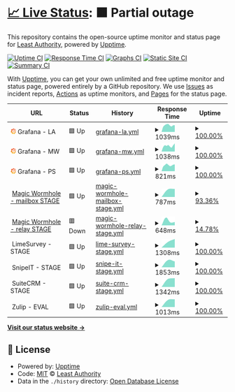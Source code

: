 # [📈 Live Status](https://LeastAuthority.github.io/infrastructure-upptime): <!--live status--> **🟧 Partial outage**

This repository contains the open-source uptime monitor and status page for [Least Authority](https://leastauthority.com/), powered by [Upptime](https://github.com/upptime/upptime).

[![Uptime CI](https://github.com/LeastAuthority/infrastructure-upptime/workflows/Uptime%20CI/badge.svg)](https://github.com/LeastAuthority/infrastructure-upptime/actions?query=workflow%3A%22Uptime+CI%22)
[![Response Time CI](https://github.com/LeastAuthority/infrastructure-upptime/workflows/Response%20Time%20CI/badge.svg)](https://github.com/LeastAuthority/infrastructure-upptime/actions?query=workflow%3A%22Response+Time+CI%22)
[![Graphs CI](https://github.com/LeastAuthority/infrastructure-upptime/workflows/Graphs%20CI/badge.svg)](https://github.com/LeastAuthority/infrastructure-upptime/actions?query=workflow%3A%22Graphs+CI%22)
[![Static Site CI](https://github.com/LeastAuthority/infrastructure-upptime/workflows/Static%20Site%20CI/badge.svg)](https://github.com/LeastAuthority/infrastructure-upptime/actions?query=workflow%3A%22Static+Site+CI%22)
[![Summary CI](https://github.com/LeastAuthority/infrastructure-upptime/workflows/Summary%20CI/badge.svg)](https://github.com/LeastAuthority/infrastructure-upptime/actions?query=workflow%3A%22Summary+CI%22)

With [Upptime](https://upptime.js.org), you can get your own unlimited and free uptime monitor and status page, powered entirely by a GitHub repository. We use [Issues](https://github.com/LeastAuthority/infrastructure-upptime/issues) as incident reports, [Actions](https://github.com/LeastAuthority/infrastructure-upptime/actions) as uptime monitors, and [Pages](https://LeastAuthority.github.io/infrastructure-upptime) for the status page.

<!--start: status pages-->
<!-- This summary is generated by Upptime (https://github.com/upptime/upptime) -->
<!-- Do not edit this manually, your changes will be overwritten -->
<!-- prettier-ignore -->
| URL | Status | History | Response Time | Uptime |
| --- | ------ | ------- | ------------- | ------ |
| <img alt="" src="https://raw.githubusercontent.com/LeastAuthority/infrastructure-upptime/master/assets/grafana-icon.png" height="13"> Grafana - LA | 🟩 Up | [grafana-la.yml](https://github.com/LeastAuthority/infrastructure-upptime/commits/HEAD/history/grafana-la.yml) | <details><summary><img alt="Response time graph" src="./graphs/grafana-la/response-time-week.png" height="20"> 1039ms</summary><br><a href="https://LeastAuthority.github.io/infrastructure-upptime/history/grafana-la"><img alt="Response time 884" src="https://img.shields.io/endpoint?url=https%3A%2F%2Fraw.githubusercontent.com%2FLeastAuthority%2Finfrastructure-upptime%2FHEAD%2Fapi%2Fgrafana-la%2Fresponse-time.json"></a><br><a href="https://LeastAuthority.github.io/infrastructure-upptime/history/grafana-la"><img alt="24-hour response time 1051" src="https://img.shields.io/endpoint?url=https%3A%2F%2Fraw.githubusercontent.com%2FLeastAuthority%2Finfrastructure-upptime%2FHEAD%2Fapi%2Fgrafana-la%2Fresponse-time-day.json"></a><br><a href="https://LeastAuthority.github.io/infrastructure-upptime/history/grafana-la"><img alt="7-day response time 1039" src="https://img.shields.io/endpoint?url=https%3A%2F%2Fraw.githubusercontent.com%2FLeastAuthority%2Finfrastructure-upptime%2FHEAD%2Fapi%2Fgrafana-la%2Fresponse-time-week.json"></a><br><a href="https://LeastAuthority.github.io/infrastructure-upptime/history/grafana-la"><img alt="30-day response time 1055" src="https://img.shields.io/endpoint?url=https%3A%2F%2Fraw.githubusercontent.com%2FLeastAuthority%2Finfrastructure-upptime%2FHEAD%2Fapi%2Fgrafana-la%2Fresponse-time-month.json"></a><br><a href="https://LeastAuthority.github.io/infrastructure-upptime/history/grafana-la"><img alt="1-year response time 937" src="https://img.shields.io/endpoint?url=https%3A%2F%2Fraw.githubusercontent.com%2FLeastAuthority%2Finfrastructure-upptime%2FHEAD%2Fapi%2Fgrafana-la%2Fresponse-time-year.json"></a></details> | <details><summary><a href="https://LeastAuthority.github.io/infrastructure-upptime/history/grafana-la">100.00%</a></summary><a href="https://LeastAuthority.github.io/infrastructure-upptime/history/grafana-la"><img alt="All-time uptime 99.53%" src="https://img.shields.io/endpoint?url=https%3A%2F%2Fraw.githubusercontent.com%2FLeastAuthority%2Finfrastructure-upptime%2FHEAD%2Fapi%2Fgrafana-la%2Fuptime.json"></a><br><a href="https://LeastAuthority.github.io/infrastructure-upptime/history/grafana-la"><img alt="24-hour uptime 100.00%" src="https://img.shields.io/endpoint?url=https%3A%2F%2Fraw.githubusercontent.com%2FLeastAuthority%2Finfrastructure-upptime%2FHEAD%2Fapi%2Fgrafana-la%2Fuptime-day.json"></a><br><a href="https://LeastAuthority.github.io/infrastructure-upptime/history/grafana-la"><img alt="7-day uptime 100.00%" src="https://img.shields.io/endpoint?url=https%3A%2F%2Fraw.githubusercontent.com%2FLeastAuthority%2Finfrastructure-upptime%2FHEAD%2Fapi%2Fgrafana-la%2Fuptime-week.json"></a><br><a href="https://LeastAuthority.github.io/infrastructure-upptime/history/grafana-la"><img alt="30-day uptime 100.00%" src="https://img.shields.io/endpoint?url=https%3A%2F%2Fraw.githubusercontent.com%2FLeastAuthority%2Finfrastructure-upptime%2FHEAD%2Fapi%2Fgrafana-la%2Fuptime-month.json"></a><br><a href="https://LeastAuthority.github.io/infrastructure-upptime/history/grafana-la"><img alt="1-year uptime 100.00%" src="https://img.shields.io/endpoint?url=https%3A%2F%2Fraw.githubusercontent.com%2FLeastAuthority%2Finfrastructure-upptime%2FHEAD%2Fapi%2Fgrafana-la%2Fuptime-year.json"></a></details>
| <img alt="" src="https://raw.githubusercontent.com/LeastAuthority/infrastructure-upptime/master/assets/grafana-icon.png" height="13"> Grafana - MW | 🟩 Up | [grafana-mw.yml](https://github.com/LeastAuthority/infrastructure-upptime/commits/HEAD/history/grafana-mw.yml) | <details><summary><img alt="Response time graph" src="./graphs/grafana-mw/response-time-week.png" height="20"> 1038ms</summary><br><a href="https://LeastAuthority.github.io/infrastructure-upptime/history/grafana-mw"><img alt="Response time 772" src="https://img.shields.io/endpoint?url=https%3A%2F%2Fraw.githubusercontent.com%2FLeastAuthority%2Finfrastructure-upptime%2FHEAD%2Fapi%2Fgrafana-mw%2Fresponse-time.json"></a><br><a href="https://LeastAuthority.github.io/infrastructure-upptime/history/grafana-mw"><img alt="24-hour response time 1289" src="https://img.shields.io/endpoint?url=https%3A%2F%2Fraw.githubusercontent.com%2FLeastAuthority%2Finfrastructure-upptime%2FHEAD%2Fapi%2Fgrafana-mw%2Fresponse-time-day.json"></a><br><a href="https://LeastAuthority.github.io/infrastructure-upptime/history/grafana-mw"><img alt="7-day response time 1038" src="https://img.shields.io/endpoint?url=https%3A%2F%2Fraw.githubusercontent.com%2FLeastAuthority%2Finfrastructure-upptime%2FHEAD%2Fapi%2Fgrafana-mw%2Fresponse-time-week.json"></a><br><a href="https://LeastAuthority.github.io/infrastructure-upptime/history/grafana-mw"><img alt="30-day response time 958" src="https://img.shields.io/endpoint?url=https%3A%2F%2Fraw.githubusercontent.com%2FLeastAuthority%2Finfrastructure-upptime%2FHEAD%2Fapi%2Fgrafana-mw%2Fresponse-time-month.json"></a><br><a href="https://LeastAuthority.github.io/infrastructure-upptime/history/grafana-mw"><img alt="1-year response time 813" src="https://img.shields.io/endpoint?url=https%3A%2F%2Fraw.githubusercontent.com%2FLeastAuthority%2Finfrastructure-upptime%2FHEAD%2Fapi%2Fgrafana-mw%2Fresponse-time-year.json"></a></details> | <details><summary><a href="https://LeastAuthority.github.io/infrastructure-upptime/history/grafana-mw">100.00%</a></summary><a href="https://LeastAuthority.github.io/infrastructure-upptime/history/grafana-mw"><img alt="All-time uptime 99.95%" src="https://img.shields.io/endpoint?url=https%3A%2F%2Fraw.githubusercontent.com%2FLeastAuthority%2Finfrastructure-upptime%2FHEAD%2Fapi%2Fgrafana-mw%2Fuptime.json"></a><br><a href="https://LeastAuthority.github.io/infrastructure-upptime/history/grafana-mw"><img alt="24-hour uptime 100.00%" src="https://img.shields.io/endpoint?url=https%3A%2F%2Fraw.githubusercontent.com%2FLeastAuthority%2Finfrastructure-upptime%2FHEAD%2Fapi%2Fgrafana-mw%2Fuptime-day.json"></a><br><a href="https://LeastAuthority.github.io/infrastructure-upptime/history/grafana-mw"><img alt="7-day uptime 100.00%" src="https://img.shields.io/endpoint?url=https%3A%2F%2Fraw.githubusercontent.com%2FLeastAuthority%2Finfrastructure-upptime%2FHEAD%2Fapi%2Fgrafana-mw%2Fuptime-week.json"></a><br><a href="https://LeastAuthority.github.io/infrastructure-upptime/history/grafana-mw"><img alt="30-day uptime 100.00%" src="https://img.shields.io/endpoint?url=https%3A%2F%2Fraw.githubusercontent.com%2FLeastAuthority%2Finfrastructure-upptime%2FHEAD%2Fapi%2Fgrafana-mw%2Fuptime-month.json"></a><br><a href="https://LeastAuthority.github.io/infrastructure-upptime/history/grafana-mw"><img alt="1-year uptime 99.92%" src="https://img.shields.io/endpoint?url=https%3A%2F%2Fraw.githubusercontent.com%2FLeastAuthority%2Finfrastructure-upptime%2FHEAD%2Fapi%2Fgrafana-mw%2Fuptime-year.json"></a></details>
| <img alt="" src="https://raw.githubusercontent.com/LeastAuthority/infrastructure-upptime/master/assets/grafana-icon.png" height="13"> Grafana - PS | 🟩 Up | [grafana-ps.yml](https://github.com/LeastAuthority/infrastructure-upptime/commits/HEAD/history/grafana-ps.yml) | <details><summary><img alt="Response time graph" src="./graphs/grafana-ps/response-time-week.png" height="20"> 821ms</summary><br><a href="https://LeastAuthority.github.io/infrastructure-upptime/history/grafana-ps"><img alt="Response time 726" src="https://img.shields.io/endpoint?url=https%3A%2F%2Fraw.githubusercontent.com%2FLeastAuthority%2Finfrastructure-upptime%2FHEAD%2Fapi%2Fgrafana-ps%2Fresponse-time.json"></a><br><a href="https://LeastAuthority.github.io/infrastructure-upptime/history/grafana-ps"><img alt="24-hour response time 902" src="https://img.shields.io/endpoint?url=https%3A%2F%2Fraw.githubusercontent.com%2FLeastAuthority%2Finfrastructure-upptime%2FHEAD%2Fapi%2Fgrafana-ps%2Fresponse-time-day.json"></a><br><a href="https://LeastAuthority.github.io/infrastructure-upptime/history/grafana-ps"><img alt="7-day response time 821" src="https://img.shields.io/endpoint?url=https%3A%2F%2Fraw.githubusercontent.com%2FLeastAuthority%2Finfrastructure-upptime%2FHEAD%2Fapi%2Fgrafana-ps%2Fresponse-time-week.json"></a><br><a href="https://LeastAuthority.github.io/infrastructure-upptime/history/grafana-ps"><img alt="30-day response time 827" src="https://img.shields.io/endpoint?url=https%3A%2F%2Fraw.githubusercontent.com%2FLeastAuthority%2Finfrastructure-upptime%2FHEAD%2Fapi%2Fgrafana-ps%2Fresponse-time-month.json"></a><br><a href="https://LeastAuthority.github.io/infrastructure-upptime/history/grafana-ps"><img alt="1-year response time 752" src="https://img.shields.io/endpoint?url=https%3A%2F%2Fraw.githubusercontent.com%2FLeastAuthority%2Finfrastructure-upptime%2FHEAD%2Fapi%2Fgrafana-ps%2Fresponse-time-year.json"></a></details> | <details><summary><a href="https://LeastAuthority.github.io/infrastructure-upptime/history/grafana-ps">100.00%</a></summary><a href="https://LeastAuthority.github.io/infrastructure-upptime/history/grafana-ps"><img alt="All-time uptime 99.95%" src="https://img.shields.io/endpoint?url=https%3A%2F%2Fraw.githubusercontent.com%2FLeastAuthority%2Finfrastructure-upptime%2FHEAD%2Fapi%2Fgrafana-ps%2Fuptime.json"></a><br><a href="https://LeastAuthority.github.io/infrastructure-upptime/history/grafana-ps"><img alt="24-hour uptime 100.00%" src="https://img.shields.io/endpoint?url=https%3A%2F%2Fraw.githubusercontent.com%2FLeastAuthority%2Finfrastructure-upptime%2FHEAD%2Fapi%2Fgrafana-ps%2Fuptime-day.json"></a><br><a href="https://LeastAuthority.github.io/infrastructure-upptime/history/grafana-ps"><img alt="7-day uptime 100.00%" src="https://img.shields.io/endpoint?url=https%3A%2F%2Fraw.githubusercontent.com%2FLeastAuthority%2Finfrastructure-upptime%2FHEAD%2Fapi%2Fgrafana-ps%2Fuptime-week.json"></a><br><a href="https://LeastAuthority.github.io/infrastructure-upptime/history/grafana-ps"><img alt="30-day uptime 100.00%" src="https://img.shields.io/endpoint?url=https%3A%2F%2Fraw.githubusercontent.com%2FLeastAuthority%2Finfrastructure-upptime%2FHEAD%2Fapi%2Fgrafana-ps%2Fuptime-month.json"></a><br><a href="https://LeastAuthority.github.io/infrastructure-upptime/history/grafana-ps"><img alt="1-year uptime 99.99%" src="https://img.shields.io/endpoint?url=https%3A%2F%2Fraw.githubusercontent.com%2FLeastAuthority%2Finfrastructure-upptime%2FHEAD%2Fapi%2Fgrafana-ps%2Fuptime-year.json"></a></details>
| <img alt="" src="https://icons.duckduckgo.com/ip3/mailbox.stage.mw.leastauthority.com.ico" height="13"> [Magic Wormhole - mailbox STAGE](https://mailbox.stage.mw.leastauthority.com/) | 🟩 Up | [magic-wormhole-mailbox-stage.yml](https://github.com/LeastAuthority/infrastructure-upptime/commits/HEAD/history/magic-wormhole-mailbox-stage.yml) | <details><summary><img alt="Response time graph" src="./graphs/magic-wormhole-mailbox-stage/response-time-week.png" height="20"> 787ms</summary><br><a href="https://LeastAuthority.github.io/infrastructure-upptime/history/magic-wormhole-mailbox-stage"><img alt="Response time 787" src="https://img.shields.io/endpoint?url=https%3A%2F%2Fraw.githubusercontent.com%2FLeastAuthority%2Finfrastructure-upptime%2FHEAD%2Fapi%2Fmagic-wormhole-mailbox-stage%2Fresponse-time.json"></a><br><a href="https://LeastAuthority.github.io/infrastructure-upptime/history/magic-wormhole-mailbox-stage"><img alt="24-hour response time 787" src="https://img.shields.io/endpoint?url=https%3A%2F%2Fraw.githubusercontent.com%2FLeastAuthority%2Finfrastructure-upptime%2FHEAD%2Fapi%2Fmagic-wormhole-mailbox-stage%2Fresponse-time-day.json"></a><br><a href="https://LeastAuthority.github.io/infrastructure-upptime/history/magic-wormhole-mailbox-stage"><img alt="7-day response time 787" src="https://img.shields.io/endpoint?url=https%3A%2F%2Fraw.githubusercontent.com%2FLeastAuthority%2Finfrastructure-upptime%2FHEAD%2Fapi%2Fmagic-wormhole-mailbox-stage%2Fresponse-time-week.json"></a><br><a href="https://LeastAuthority.github.io/infrastructure-upptime/history/magic-wormhole-mailbox-stage"><img alt="30-day response time 787" src="https://img.shields.io/endpoint?url=https%3A%2F%2Fraw.githubusercontent.com%2FLeastAuthority%2Finfrastructure-upptime%2FHEAD%2Fapi%2Fmagic-wormhole-mailbox-stage%2Fresponse-time-month.json"></a><br><a href="https://LeastAuthority.github.io/infrastructure-upptime/history/magic-wormhole-mailbox-stage"><img alt="1-year response time 787" src="https://img.shields.io/endpoint?url=https%3A%2F%2Fraw.githubusercontent.com%2FLeastAuthority%2Finfrastructure-upptime%2FHEAD%2Fapi%2Fmagic-wormhole-mailbox-stage%2Fresponse-time-year.json"></a></details> | <details><summary><a href="https://LeastAuthority.github.io/infrastructure-upptime/history/magic-wormhole-mailbox-stage">93.36%</a></summary><a href="https://LeastAuthority.github.io/infrastructure-upptime/history/magic-wormhole-mailbox-stage"><img alt="All-time uptime 93.36%" src="https://img.shields.io/endpoint?url=https%3A%2F%2Fraw.githubusercontent.com%2FLeastAuthority%2Finfrastructure-upptime%2FHEAD%2Fapi%2Fmagic-wormhole-mailbox-stage%2Fuptime.json"></a><br><a href="https://LeastAuthority.github.io/infrastructure-upptime/history/magic-wormhole-mailbox-stage"><img alt="24-hour uptime 93.36%" src="https://img.shields.io/endpoint?url=https%3A%2F%2Fraw.githubusercontent.com%2FLeastAuthority%2Finfrastructure-upptime%2FHEAD%2Fapi%2Fmagic-wormhole-mailbox-stage%2Fuptime-day.json"></a><br><a href="https://LeastAuthority.github.io/infrastructure-upptime/history/magic-wormhole-mailbox-stage"><img alt="7-day uptime 93.36%" src="https://img.shields.io/endpoint?url=https%3A%2F%2Fraw.githubusercontent.com%2FLeastAuthority%2Finfrastructure-upptime%2FHEAD%2Fapi%2Fmagic-wormhole-mailbox-stage%2Fuptime-week.json"></a><br><a href="https://LeastAuthority.github.io/infrastructure-upptime/history/magic-wormhole-mailbox-stage"><img alt="30-day uptime 93.36%" src="https://img.shields.io/endpoint?url=https%3A%2F%2Fraw.githubusercontent.com%2FLeastAuthority%2Finfrastructure-upptime%2FHEAD%2Fapi%2Fmagic-wormhole-mailbox-stage%2Fuptime-month.json"></a><br><a href="https://LeastAuthority.github.io/infrastructure-upptime/history/magic-wormhole-mailbox-stage"><img alt="1-year uptime 93.36%" src="https://img.shields.io/endpoint?url=https%3A%2F%2Fraw.githubusercontent.com%2FLeastAuthority%2Finfrastructure-upptime%2FHEAD%2Fapi%2Fmagic-wormhole-mailbox-stage%2Fuptime-year.json"></a></details>
| <img alt="" src="https://icons.duckduckgo.com/ip3/transit.stage.mw.leastauthority.com.ico" height="13"> [Magic Wormhole - relay STAGE](https://transit.stage.mw.leastauthority.com/) | 🟥 Down | [magic-wormhole-relay-stage.yml](https://github.com/LeastAuthority/infrastructure-upptime/commits/HEAD/history/magic-wormhole-relay-stage.yml) | <details><summary><img alt="Response time graph" src="./graphs/magic-wormhole-relay-stage/response-time-week.png" height="20"> 648ms</summary><br><a href="https://LeastAuthority.github.io/infrastructure-upptime/history/magic-wormhole-relay-stage"><img alt="Response time 648" src="https://img.shields.io/endpoint?url=https%3A%2F%2Fraw.githubusercontent.com%2FLeastAuthority%2Finfrastructure-upptime%2FHEAD%2Fapi%2Fmagic-wormhole-relay-stage%2Fresponse-time.json"></a><br><a href="https://LeastAuthority.github.io/infrastructure-upptime/history/magic-wormhole-relay-stage"><img alt="24-hour response time 648" src="https://img.shields.io/endpoint?url=https%3A%2F%2Fraw.githubusercontent.com%2FLeastAuthority%2Finfrastructure-upptime%2FHEAD%2Fapi%2Fmagic-wormhole-relay-stage%2Fresponse-time-day.json"></a><br><a href="https://LeastAuthority.github.io/infrastructure-upptime/history/magic-wormhole-relay-stage"><img alt="7-day response time 648" src="https://img.shields.io/endpoint?url=https%3A%2F%2Fraw.githubusercontent.com%2FLeastAuthority%2Finfrastructure-upptime%2FHEAD%2Fapi%2Fmagic-wormhole-relay-stage%2Fresponse-time-week.json"></a><br><a href="https://LeastAuthority.github.io/infrastructure-upptime/history/magic-wormhole-relay-stage"><img alt="30-day response time 648" src="https://img.shields.io/endpoint?url=https%3A%2F%2Fraw.githubusercontent.com%2FLeastAuthority%2Finfrastructure-upptime%2FHEAD%2Fapi%2Fmagic-wormhole-relay-stage%2Fresponse-time-month.json"></a><br><a href="https://LeastAuthority.github.io/infrastructure-upptime/history/magic-wormhole-relay-stage"><img alt="1-year response time 648" src="https://img.shields.io/endpoint?url=https%3A%2F%2Fraw.githubusercontent.com%2FLeastAuthority%2Finfrastructure-upptime%2FHEAD%2Fapi%2Fmagic-wormhole-relay-stage%2Fresponse-time-year.json"></a></details> | <details><summary><a href="https://LeastAuthority.github.io/infrastructure-upptime/history/magic-wormhole-relay-stage">14.78%</a></summary><a href="https://LeastAuthority.github.io/infrastructure-upptime/history/magic-wormhole-relay-stage"><img alt="All-time uptime 14.78%" src="https://img.shields.io/endpoint?url=https%3A%2F%2Fraw.githubusercontent.com%2FLeastAuthority%2Finfrastructure-upptime%2FHEAD%2Fapi%2Fmagic-wormhole-relay-stage%2Fuptime.json"></a><br><a href="https://LeastAuthority.github.io/infrastructure-upptime/history/magic-wormhole-relay-stage"><img alt="24-hour uptime 14.78%" src="https://img.shields.io/endpoint?url=https%3A%2F%2Fraw.githubusercontent.com%2FLeastAuthority%2Finfrastructure-upptime%2FHEAD%2Fapi%2Fmagic-wormhole-relay-stage%2Fuptime-day.json"></a><br><a href="https://LeastAuthority.github.io/infrastructure-upptime/history/magic-wormhole-relay-stage"><img alt="7-day uptime 14.78%" src="https://img.shields.io/endpoint?url=https%3A%2F%2Fraw.githubusercontent.com%2FLeastAuthority%2Finfrastructure-upptime%2FHEAD%2Fapi%2Fmagic-wormhole-relay-stage%2Fuptime-week.json"></a><br><a href="https://LeastAuthority.github.io/infrastructure-upptime/history/magic-wormhole-relay-stage"><img alt="30-day uptime 14.78%" src="https://img.shields.io/endpoint?url=https%3A%2F%2Fraw.githubusercontent.com%2FLeastAuthority%2Finfrastructure-upptime%2FHEAD%2Fapi%2Fmagic-wormhole-relay-stage%2Fuptime-month.json"></a><br><a href="https://LeastAuthority.github.io/infrastructure-upptime/history/magic-wormhole-relay-stage"><img alt="1-year uptime 14.78%" src="https://img.shields.io/endpoint?url=https%3A%2F%2Fraw.githubusercontent.com%2FLeastAuthority%2Finfrastructure-upptime%2FHEAD%2Fapi%2Fmagic-wormhole-relay-stage%2Fuptime-year.json"></a></details>
| <img alt="" src="https://icons.duckduckgo.com/ip3/null.ico" height="13"> LimeSurvey - STAGE | 🟩 Up | [lime-survey-stage.yml](https://github.com/LeastAuthority/infrastructure-upptime/commits/HEAD/history/lime-survey-stage.yml) | <details><summary><img alt="Response time graph" src="./graphs/lime-survey-stage/response-time-week.png" height="20"> 1308ms</summary><br><a href="https://LeastAuthority.github.io/infrastructure-upptime/history/lime-survey-stage"><img alt="Response time 1308" src="https://img.shields.io/endpoint?url=https%3A%2F%2Fraw.githubusercontent.com%2FLeastAuthority%2Finfrastructure-upptime%2FHEAD%2Fapi%2Flime-survey-stage%2Fresponse-time.json"></a><br><a href="https://LeastAuthority.github.io/infrastructure-upptime/history/lime-survey-stage"><img alt="24-hour response time 1308" src="https://img.shields.io/endpoint?url=https%3A%2F%2Fraw.githubusercontent.com%2FLeastAuthority%2Finfrastructure-upptime%2FHEAD%2Fapi%2Flime-survey-stage%2Fresponse-time-day.json"></a><br><a href="https://LeastAuthority.github.io/infrastructure-upptime/history/lime-survey-stage"><img alt="7-day response time 1308" src="https://img.shields.io/endpoint?url=https%3A%2F%2Fraw.githubusercontent.com%2FLeastAuthority%2Finfrastructure-upptime%2FHEAD%2Fapi%2Flime-survey-stage%2Fresponse-time-week.json"></a><br><a href="https://LeastAuthority.github.io/infrastructure-upptime/history/lime-survey-stage"><img alt="30-day response time 1308" src="https://img.shields.io/endpoint?url=https%3A%2F%2Fraw.githubusercontent.com%2FLeastAuthority%2Finfrastructure-upptime%2FHEAD%2Fapi%2Flime-survey-stage%2Fresponse-time-month.json"></a><br><a href="https://LeastAuthority.github.io/infrastructure-upptime/history/lime-survey-stage"><img alt="1-year response time 1308" src="https://img.shields.io/endpoint?url=https%3A%2F%2Fraw.githubusercontent.com%2FLeastAuthority%2Finfrastructure-upptime%2FHEAD%2Fapi%2Flime-survey-stage%2Fresponse-time-year.json"></a></details> | <details><summary><a href="https://LeastAuthority.github.io/infrastructure-upptime/history/lime-survey-stage">100.00%</a></summary><a href="https://LeastAuthority.github.io/infrastructure-upptime/history/lime-survey-stage"><img alt="All-time uptime 100.00%" src="https://img.shields.io/endpoint?url=https%3A%2F%2Fraw.githubusercontent.com%2FLeastAuthority%2Finfrastructure-upptime%2FHEAD%2Fapi%2Flime-survey-stage%2Fuptime.json"></a><br><a href="https://LeastAuthority.github.io/infrastructure-upptime/history/lime-survey-stage"><img alt="24-hour uptime 100.00%" src="https://img.shields.io/endpoint?url=https%3A%2F%2Fraw.githubusercontent.com%2FLeastAuthority%2Finfrastructure-upptime%2FHEAD%2Fapi%2Flime-survey-stage%2Fuptime-day.json"></a><br><a href="https://LeastAuthority.github.io/infrastructure-upptime/history/lime-survey-stage"><img alt="7-day uptime 100.00%" src="https://img.shields.io/endpoint?url=https%3A%2F%2Fraw.githubusercontent.com%2FLeastAuthority%2Finfrastructure-upptime%2FHEAD%2Fapi%2Flime-survey-stage%2Fuptime-week.json"></a><br><a href="https://LeastAuthority.github.io/infrastructure-upptime/history/lime-survey-stage"><img alt="30-day uptime 100.00%" src="https://img.shields.io/endpoint?url=https%3A%2F%2Fraw.githubusercontent.com%2FLeastAuthority%2Finfrastructure-upptime%2FHEAD%2Fapi%2Flime-survey-stage%2Fuptime-month.json"></a><br><a href="https://LeastAuthority.github.io/infrastructure-upptime/history/lime-survey-stage"><img alt="1-year uptime 100.00%" src="https://img.shields.io/endpoint?url=https%3A%2F%2Fraw.githubusercontent.com%2FLeastAuthority%2Finfrastructure-upptime%2FHEAD%2Fapi%2Flime-survey-stage%2Fuptime-year.json"></a></details>
| <img alt="" src="https://icons.duckduckgo.com/ip3/null.ico" height="13"> SnipeIT - STAGE | 🟩 Up | [snipe-it-stage.yml](https://github.com/LeastAuthority/infrastructure-upptime/commits/HEAD/history/snipe-it-stage.yml) | <details><summary><img alt="Response time graph" src="./graphs/snipe-it-stage/response-time-week.png" height="20"> 1853ms</summary><br><a href="https://LeastAuthority.github.io/infrastructure-upptime/history/snipe-it-stage"><img alt="Response time 1853" src="https://img.shields.io/endpoint?url=https%3A%2F%2Fraw.githubusercontent.com%2FLeastAuthority%2Finfrastructure-upptime%2FHEAD%2Fapi%2Fsnipe-it-stage%2Fresponse-time.json"></a><br><a href="https://LeastAuthority.github.io/infrastructure-upptime/history/snipe-it-stage"><img alt="24-hour response time 1853" src="https://img.shields.io/endpoint?url=https%3A%2F%2Fraw.githubusercontent.com%2FLeastAuthority%2Finfrastructure-upptime%2FHEAD%2Fapi%2Fsnipe-it-stage%2Fresponse-time-day.json"></a><br><a href="https://LeastAuthority.github.io/infrastructure-upptime/history/snipe-it-stage"><img alt="7-day response time 1853" src="https://img.shields.io/endpoint?url=https%3A%2F%2Fraw.githubusercontent.com%2FLeastAuthority%2Finfrastructure-upptime%2FHEAD%2Fapi%2Fsnipe-it-stage%2Fresponse-time-week.json"></a><br><a href="https://LeastAuthority.github.io/infrastructure-upptime/history/snipe-it-stage"><img alt="30-day response time 1853" src="https://img.shields.io/endpoint?url=https%3A%2F%2Fraw.githubusercontent.com%2FLeastAuthority%2Finfrastructure-upptime%2FHEAD%2Fapi%2Fsnipe-it-stage%2Fresponse-time-month.json"></a><br><a href="https://LeastAuthority.github.io/infrastructure-upptime/history/snipe-it-stage"><img alt="1-year response time 1853" src="https://img.shields.io/endpoint?url=https%3A%2F%2Fraw.githubusercontent.com%2FLeastAuthority%2Finfrastructure-upptime%2FHEAD%2Fapi%2Fsnipe-it-stage%2Fresponse-time-year.json"></a></details> | <details><summary><a href="https://LeastAuthority.github.io/infrastructure-upptime/history/snipe-it-stage">100.00%</a></summary><a href="https://LeastAuthority.github.io/infrastructure-upptime/history/snipe-it-stage"><img alt="All-time uptime 100.00%" src="https://img.shields.io/endpoint?url=https%3A%2F%2Fraw.githubusercontent.com%2FLeastAuthority%2Finfrastructure-upptime%2FHEAD%2Fapi%2Fsnipe-it-stage%2Fuptime.json"></a><br><a href="https://LeastAuthority.github.io/infrastructure-upptime/history/snipe-it-stage"><img alt="24-hour uptime 100.00%" src="https://img.shields.io/endpoint?url=https%3A%2F%2Fraw.githubusercontent.com%2FLeastAuthority%2Finfrastructure-upptime%2FHEAD%2Fapi%2Fsnipe-it-stage%2Fuptime-day.json"></a><br><a href="https://LeastAuthority.github.io/infrastructure-upptime/history/snipe-it-stage"><img alt="7-day uptime 100.00%" src="https://img.shields.io/endpoint?url=https%3A%2F%2Fraw.githubusercontent.com%2FLeastAuthority%2Finfrastructure-upptime%2FHEAD%2Fapi%2Fsnipe-it-stage%2Fuptime-week.json"></a><br><a href="https://LeastAuthority.github.io/infrastructure-upptime/history/snipe-it-stage"><img alt="30-day uptime 100.00%" src="https://img.shields.io/endpoint?url=https%3A%2F%2Fraw.githubusercontent.com%2FLeastAuthority%2Finfrastructure-upptime%2FHEAD%2Fapi%2Fsnipe-it-stage%2Fuptime-month.json"></a><br><a href="https://LeastAuthority.github.io/infrastructure-upptime/history/snipe-it-stage"><img alt="1-year uptime 100.00%" src="https://img.shields.io/endpoint?url=https%3A%2F%2Fraw.githubusercontent.com%2FLeastAuthority%2Finfrastructure-upptime%2FHEAD%2Fapi%2Fsnipe-it-stage%2Fuptime-year.json"></a></details>
| <img alt="" src="https://icons.duckduckgo.com/ip3/null.ico" height="13"> SuiteCRM - STAGE | 🟩 Up | [suite-crm-stage.yml](https://github.com/LeastAuthority/infrastructure-upptime/commits/HEAD/history/suite-crm-stage.yml) | <details><summary><img alt="Response time graph" src="./graphs/suite-crm-stage/response-time-week.png" height="20"> 1342ms</summary><br><a href="https://LeastAuthority.github.io/infrastructure-upptime/history/suite-crm-stage"><img alt="Response time 1342" src="https://img.shields.io/endpoint?url=https%3A%2F%2Fraw.githubusercontent.com%2FLeastAuthority%2Finfrastructure-upptime%2FHEAD%2Fapi%2Fsuite-crm-stage%2Fresponse-time.json"></a><br><a href="https://LeastAuthority.github.io/infrastructure-upptime/history/suite-crm-stage"><img alt="24-hour response time 1342" src="https://img.shields.io/endpoint?url=https%3A%2F%2Fraw.githubusercontent.com%2FLeastAuthority%2Finfrastructure-upptime%2FHEAD%2Fapi%2Fsuite-crm-stage%2Fresponse-time-day.json"></a><br><a href="https://LeastAuthority.github.io/infrastructure-upptime/history/suite-crm-stage"><img alt="7-day response time 1342" src="https://img.shields.io/endpoint?url=https%3A%2F%2Fraw.githubusercontent.com%2FLeastAuthority%2Finfrastructure-upptime%2FHEAD%2Fapi%2Fsuite-crm-stage%2Fresponse-time-week.json"></a><br><a href="https://LeastAuthority.github.io/infrastructure-upptime/history/suite-crm-stage"><img alt="30-day response time 1342" src="https://img.shields.io/endpoint?url=https%3A%2F%2Fraw.githubusercontent.com%2FLeastAuthority%2Finfrastructure-upptime%2FHEAD%2Fapi%2Fsuite-crm-stage%2Fresponse-time-month.json"></a><br><a href="https://LeastAuthority.github.io/infrastructure-upptime/history/suite-crm-stage"><img alt="1-year response time 1342" src="https://img.shields.io/endpoint?url=https%3A%2F%2Fraw.githubusercontent.com%2FLeastAuthority%2Finfrastructure-upptime%2FHEAD%2Fapi%2Fsuite-crm-stage%2Fresponse-time-year.json"></a></details> | <details><summary><a href="https://LeastAuthority.github.io/infrastructure-upptime/history/suite-crm-stage">100.00%</a></summary><a href="https://LeastAuthority.github.io/infrastructure-upptime/history/suite-crm-stage"><img alt="All-time uptime 100.00%" src="https://img.shields.io/endpoint?url=https%3A%2F%2Fraw.githubusercontent.com%2FLeastAuthority%2Finfrastructure-upptime%2FHEAD%2Fapi%2Fsuite-crm-stage%2Fuptime.json"></a><br><a href="https://LeastAuthority.github.io/infrastructure-upptime/history/suite-crm-stage"><img alt="24-hour uptime 100.00%" src="https://img.shields.io/endpoint?url=https%3A%2F%2Fraw.githubusercontent.com%2FLeastAuthority%2Finfrastructure-upptime%2FHEAD%2Fapi%2Fsuite-crm-stage%2Fuptime-day.json"></a><br><a href="https://LeastAuthority.github.io/infrastructure-upptime/history/suite-crm-stage"><img alt="7-day uptime 100.00%" src="https://img.shields.io/endpoint?url=https%3A%2F%2Fraw.githubusercontent.com%2FLeastAuthority%2Finfrastructure-upptime%2FHEAD%2Fapi%2Fsuite-crm-stage%2Fuptime-week.json"></a><br><a href="https://LeastAuthority.github.io/infrastructure-upptime/history/suite-crm-stage"><img alt="30-day uptime 100.00%" src="https://img.shields.io/endpoint?url=https%3A%2F%2Fraw.githubusercontent.com%2FLeastAuthority%2Finfrastructure-upptime%2FHEAD%2Fapi%2Fsuite-crm-stage%2Fuptime-month.json"></a><br><a href="https://LeastAuthority.github.io/infrastructure-upptime/history/suite-crm-stage"><img alt="1-year uptime 100.00%" src="https://img.shields.io/endpoint?url=https%3A%2F%2Fraw.githubusercontent.com%2FLeastAuthority%2Finfrastructure-upptime%2FHEAD%2Fapi%2Fsuite-crm-stage%2Fuptime-year.json"></a></details>
| <img alt="" src="https://icons.duckduckgo.com/ip3/null.ico" height="13"> Zulip - EVAL | 🟩 Up | [zulip-eval.yml](https://github.com/LeastAuthority/infrastructure-upptime/commits/HEAD/history/zulip-eval.yml) | <details><summary><img alt="Response time graph" src="./graphs/zulip-eval/response-time-week.png" height="20"> 1013ms</summary><br><a href="https://LeastAuthority.github.io/infrastructure-upptime/history/zulip-eval"><img alt="Response time 1013" src="https://img.shields.io/endpoint?url=https%3A%2F%2Fraw.githubusercontent.com%2FLeastAuthority%2Finfrastructure-upptime%2FHEAD%2Fapi%2Fzulip-eval%2Fresponse-time.json"></a><br><a href="https://LeastAuthority.github.io/infrastructure-upptime/history/zulip-eval"><img alt="24-hour response time 1013" src="https://img.shields.io/endpoint?url=https%3A%2F%2Fraw.githubusercontent.com%2FLeastAuthority%2Finfrastructure-upptime%2FHEAD%2Fapi%2Fzulip-eval%2Fresponse-time-day.json"></a><br><a href="https://LeastAuthority.github.io/infrastructure-upptime/history/zulip-eval"><img alt="7-day response time 1013" src="https://img.shields.io/endpoint?url=https%3A%2F%2Fraw.githubusercontent.com%2FLeastAuthority%2Finfrastructure-upptime%2FHEAD%2Fapi%2Fzulip-eval%2Fresponse-time-week.json"></a><br><a href="https://LeastAuthority.github.io/infrastructure-upptime/history/zulip-eval"><img alt="30-day response time 1013" src="https://img.shields.io/endpoint?url=https%3A%2F%2Fraw.githubusercontent.com%2FLeastAuthority%2Finfrastructure-upptime%2FHEAD%2Fapi%2Fzulip-eval%2Fresponse-time-month.json"></a><br><a href="https://LeastAuthority.github.io/infrastructure-upptime/history/zulip-eval"><img alt="1-year response time 1013" src="https://img.shields.io/endpoint?url=https%3A%2F%2Fraw.githubusercontent.com%2FLeastAuthority%2Finfrastructure-upptime%2FHEAD%2Fapi%2Fzulip-eval%2Fresponse-time-year.json"></a></details> | <details><summary><a href="https://LeastAuthority.github.io/infrastructure-upptime/history/zulip-eval">100.00%</a></summary><a href="https://LeastAuthority.github.io/infrastructure-upptime/history/zulip-eval"><img alt="All-time uptime 100.00%" src="https://img.shields.io/endpoint?url=https%3A%2F%2Fraw.githubusercontent.com%2FLeastAuthority%2Finfrastructure-upptime%2FHEAD%2Fapi%2Fzulip-eval%2Fuptime.json"></a><br><a href="https://LeastAuthority.github.io/infrastructure-upptime/history/zulip-eval"><img alt="24-hour uptime 100.00%" src="https://img.shields.io/endpoint?url=https%3A%2F%2Fraw.githubusercontent.com%2FLeastAuthority%2Finfrastructure-upptime%2FHEAD%2Fapi%2Fzulip-eval%2Fuptime-day.json"></a><br><a href="https://LeastAuthority.github.io/infrastructure-upptime/history/zulip-eval"><img alt="7-day uptime 100.00%" src="https://img.shields.io/endpoint?url=https%3A%2F%2Fraw.githubusercontent.com%2FLeastAuthority%2Finfrastructure-upptime%2FHEAD%2Fapi%2Fzulip-eval%2Fuptime-week.json"></a><br><a href="https://LeastAuthority.github.io/infrastructure-upptime/history/zulip-eval"><img alt="30-day uptime 100.00%" src="https://img.shields.io/endpoint?url=https%3A%2F%2Fraw.githubusercontent.com%2FLeastAuthority%2Finfrastructure-upptime%2FHEAD%2Fapi%2Fzulip-eval%2Fuptime-month.json"></a><br><a href="https://LeastAuthority.github.io/infrastructure-upptime/history/zulip-eval"><img alt="1-year uptime 100.00%" src="https://img.shields.io/endpoint?url=https%3A%2F%2Fraw.githubusercontent.com%2FLeastAuthority%2Finfrastructure-upptime%2FHEAD%2Fapi%2Fzulip-eval%2Fuptime-year.json"></a></details>

<!--end: status pages-->

[**Visit our status website →**](https://LeastAuthority.github.io/infrastructure-upptime)

## 📄 License

- Powered by: [Upptime](https://github.com/upptime/upptime)
- Code: [MIT](./LICENSE) © [Least Authority](https://leastauthority.com/)
- Data in the `./history` directory: [Open Database License](https://opendatacommons.org/licenses/odbl/1-0/)
